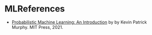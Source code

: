 # MLReferences

-  [Probabilistic Machine Learning: An Introduction](https://probml.github.io/pml-book/book1.html) by by Kevin Patrick Murphy. MIT Press, 2021.
